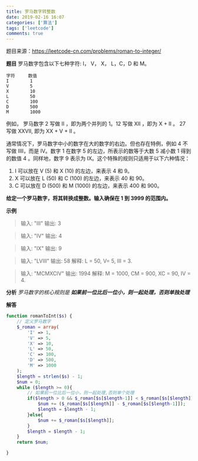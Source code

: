 ```yaml
---
title: 罗马数字转整数
date: 2019-02-16 16:07
categories: ['算法']
tags: ['leetcode']
comments: true
---
```


题目来源：https://leetcode-cn.com/problems/roman-to-integer/

**题目**
罗马数字包含以下七种字符: I， V， X， L，C，D 和 M。

```
字符     数值
I        1
V        5
X        10
L        50
C        100
D        500
M        1000
```
例如， 罗马数字 2 写做 II ，即为两个并列的 1。12 写做 XII ，即为 X + II 。 27 写做  XXVII, 即为 XX + V + II 。

通常情况下，罗马数字中小的数字在大的数字的右边。但也存在特例，例如 4 不写做 IIII，而是 IV。数字 1 在数字 5 的左边，所表示的数等于大数 5 减小数 1 得到的数值 4 。同样地，数字 9 表示为 IX。这个特殊的规则只适用于以下六种情况：

1. I 可以放在 V (5) 和 X (10) 的左边，来表示 4 和 9。
2. X 可以放在 L (50) 和 C (100) 的左边，来表示 40 和 90。 
3. C 可以放在 D (500) 和 M (1000) 的左边，来表示 400 和 900。

**给定一个罗马数字，将其转换成整数。输入确保在 1 到 3999 的范围内。**

**示例**
>输入: "III"
输出: 3

>输入: "IV"
输出: 4

>输入: "IX"
输出: 9

>输入: "LVIII"
输出: 58
解释: L = 50, V= 5, III = 3.

>输入: "MCMXCIV"
输出: 1994
解释: M = 1000, CM = 900, XC = 90, IV = 4.

**分析**
*罗马数字的核心规则是* ***如果前一位比后一位小，则一起处理，否则单独处理***

**解答**

```PHP
function romanToInt($s) {
    // 定义罗马数字
    $_roman = array(
        'I' => 1,
        'V' => 5,
        'X' => 10,
        'L' => 50,
        'C' => 100,
        'D' => 500,
        'M' => 1000
    );
    $length = strlen($s) - 1;
    $num = 0;
    while ($length >= 0){
        // 如果前一位比后一位小，则一起处理,否则单个处理
        if($length > 0 && $_roman[$s[$length-1]] < $_roman[$s[$length]]){
            $num += ($_roman[$s[$length]] - $_roman[$s[$length-1]]);
            $length = $length - 1;
        }else{
            $num += $_roman[$s[$length]];
        }
        $length = $length - 1;
    }
    return $num;

}
```

